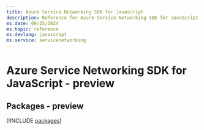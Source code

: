 ```yaml
---
title: Azure Service Networking SDK for JavaScript
description: Reference for Azure Service Networking SDK for JavaScript
ms.date: 09/25/2024
ms.topic: reference
ms.devlang: javascript
ms.service: servicenetworking
---
```

# Azure Service Networking SDK for JavaScript - preview
## Packages - preview
[!INCLUDE [packages](service-networking-index.md)]